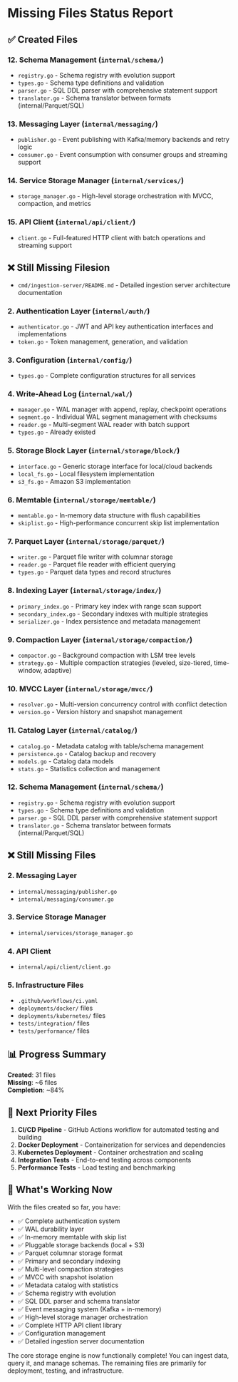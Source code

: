 # Missing Files Status Report

## ✅ Created Files
### 12. Schema Management (`internal/schema/`)
- `registry.go` - Schema registry with evolution support
- `types.go` - Schema type definitions and validation
- `parser.go` - SQL DDL parser with comprehensive statement support
- `translator.go` - Schema translator between formats (internal/Parquet/SQL)

### 13. Messaging Layer (`internal/messaging/`)
- `publisher.go` - Event publishing with Kafka/memory backends and retry logic
- `consumer.go` - Event consumption with consumer groups and streaming support

### 14. Service Storage Manager (`internal/services/`)
- `storage_manager.go` - High-level storage orchestration with MVCC, compaction, and metrics

### 15. API Client (`internal/api/client/`)
- `client.go` - Full-featured HTTP client with batch operations and streaming support

## ❌ Still Missing Filesion
- `cmd/ingestion-server/README.md` - Detailed ingestion server architecture documentation

### 2. Authentication Layer (`internal/auth/`)
- `authenticator.go` - JWT and API key authentication interfaces and implementations
- `token.go` - Token management, generation, and validation

### 3. Configuration (`internal/config/`)
- `types.go` - Complete configuration structures for all services

### 4. Write-Ahead Log (`internal/wal/`)
- `manager.go` - WAL manager with append, replay, checkpoint operations
- `segment.go` - Individual WAL segment management with checksums
- `reader.go` - Multi-segment WAL reader with batch support
- `types.go` - Already existed

### 5. Storage Block Layer (`internal/storage/block/`)
- `interface.go` - Generic storage interface for local/cloud backends
- `local_fs.go` - Local filesystem implementation
- `s3_fs.go` - Amazon S3 implementation

### 6. Memtable (`internal/storage/memtable/`)
- `memtable.go` - In-memory data structure with flush capabilities
- `skiplist.go` - High-performance concurrent skip list implementation

### 7. Parquet Layer (`internal/storage/parquet/`)
- `writer.go` - Parquet file writer with columnar storage
- `reader.go` - Parquet file reader with efficient querying
- `types.go` - Parquet data types and record structures

### 8. Indexing Layer (`internal/storage/index/`)
- `primary_index.go` - Primary key index with range scan support
- `secondary_index.go` - Secondary indexes with multiple strategies
- `serializer.go` - Index persistence and metadata management

### 9. Compaction Layer (`internal/storage/compaction/`)
- `compactor.go` - Background compaction with LSM tree levels
- `strategy.go` - Multiple compaction strategies (leveled, size-tiered, time-window, adaptive)

### 10. MVCC Layer (`internal/storage/mvcc/`)
- `resolver.go` - Multi-version concurrency control with conflict detection
- `version.go` - Version history and snapshot management

### 11. Catalog Layer (`internal/catalog/`)
- `catalog.go` - Metadata catalog with table/schema management
- `persistence.go` - Catalog backup and recovery
- `models.go` - Catalog data models
- `stats.go` - Statistics collection and management

### 12. Schema Management (`internal/schema/`)
- `registry.go` - Schema registry with evolution support
- `types.go` - Schema type definitions and validation
- `parser.go` - SQL DDL parser with comprehensive statement support
- `translator.go` - Schema translator between formats (internal/Parquet/SQL)

## ❌ Still Missing Files

### 2. Messaging Layer
- `internal/messaging/publisher.go`
- `internal/messaging/consumer.go`

### 3. Service Storage Manager
- `internal/services/storage_manager.go`

### 4. API Client
- `internal/api/client/client.go`

### 5. Infrastructure Files
- `.github/workflows/ci.yaml`
- `deployments/docker/` files
- `deployments/kubernetes/` files
- `tests/integration/` files
- `tests/performance/` files

## 📊 Progress Summary

**Created**: 31 files  
**Missing**: ~6 files  
**Completion**: ~84%

## 🎯 Next Priority Files

1. **CI/CD Pipeline** - GitHub Actions workflow for automated testing and building
2. **Docker Deployment** - Containerization for services and dependencies
3. **Kubernetes Deployment** - Container orchestration and scaling
4. **Integration Tests** - End-to-end testing across components
5. **Performance Tests** - Load testing and benchmarking

## 🚀 What's Working Now

With the files created so far, you have:
- ✅ Complete authentication system
- ✅ WAL durability layer
- ✅ In-memory memtable with skip list
- ✅ Pluggable storage backends (local + S3)
- ✅ Parquet columnar storage format
- ✅ Primary and secondary indexing
- ✅ Multi-level compaction strategies
- ✅ MVCC with snapshot isolation
- ✅ Metadata catalog with statistics
- ✅ Schema registry with evolution
- ✅ SQL DDL parser and schema translator
- ✅ Event messaging system (Kafka + in-memory)
- ✅ High-level storage manager orchestration
- ✅ Complete HTTP API client library
- ✅ Configuration management
- ✅ Detailed ingestion server documentation

The core storage engine is now functionally complete! You can ingest data, query it, and manage schemas. The remaining files are primarily for deployment, testing, and infrastructure.
